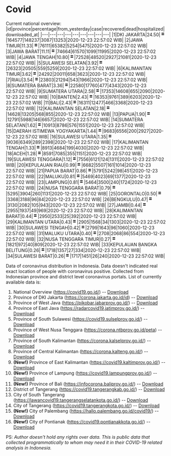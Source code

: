 # Covid
Current national overview:
|id|province|percentage|from_yesterday|case|recovered|dead|hospitalized|downloaded_at|
|---|---|---|---|---|---|---|---|---|
|1|DKI JAKARTA|24.50|![equal](https://github.com/ariefrachmannn/covid/raw/master/img/rsz_equal.png)|164577|148237|3087|13253|2020-12-23 22:57:02 WIB|
|2|JAWA TIMUR|11.33|![equal](https://github.com/ariefrachmannn/covid/raw/master/img/rsz_equal.png)|76111|65382|5254|5475|2020-12-23 22:57:02 WIB|
|3|JAWA BARAT|11.11|![equal](https://github.com/ariefrachmannn/covid/raw/master/img/rsz_equal.png)|74664|61570|1099|11995|2020-12-23 22:57:02 WIB|
|4|JAWA TENGAH|10.80|![equal](https://github.com/ariefrachmannn/covid/raw/master/img/rsz_equal.png)|72528|48520|2927|21081|2020-12-23 22:57:02 WIB|
|5|SULAWESI SELATAN|3.92|![equal](https://github.com/ariefrachmannn/covid/raw/master/img/rsz_equal.png)|26323|20505|559|5259|2020-12-23 22:57:02 WIB|
|6|KALIMANTAN TIMUR|3.62|![equal](https://github.com/ariefrachmannn/covid/raw/master/img/rsz_equal.png)|24292|20011|658|3623|2020-12-23 22:57:02 WIB|
|7|RIAU|3.54|![equal](https://github.com/ariefrachmannn/covid/raw/master/img/rsz_equal.png)|23803|21294|543|1966|2020-12-23 22:57:02 WIB|
|8|SUMATERA BARAT|3.36|![equal](https://github.com/ariefrachmannn/covid/raw/master/img/rsz_equal.png)|22580|17760|477|4343|2020-12-23 22:57:02 WIB|
|9|SUMATERA UTARA|2.58|![equal](https://github.com/ariefrachmannn/covid/raw/master/img/rsz_equal.png)|17353|14608|655|2090|2020-12-23 22:57:02 WIB|
|10|BANTEN|2.43|![equal](https://github.com/ariefrachmannn/covid/raw/master/img/rsz_equal.png)|16353|9761|389|6203|2020-12-23 22:57:02 WIB|
|11|BALI|2.43|![equal](https://github.com/ariefrachmannn/covid/raw/master/img/rsz_equal.png)|16311|12477|466|3368|2020-12-23 22:57:02 WIB|
|12|KALIMANTAN SELATAN|2.18|![equal](https://github.com/ariefrachmannn/covid/raw/master/img/rsz_equal.png)|14628|13205|568|855|2020-12-23 22:57:02 WIB|
|13|PAPUA|1.90|![equal](https://github.com/ariefrachmannn/covid/raw/master/img/rsz_equal.png)|12791|5988|146|6657|2020-12-23 22:57:02 WIB|
|14|SUMATERA SELATAN|1.62|![equal](https://github.com/ariefrachmannn/covid/raw/master/img/rsz_equal.png)|10913|8786|576|1551|2020-12-23 22:57:02 WIB|
|15|DAERAH ISTIMEWA YOGYAKARTA|1.44|![equal](https://github.com/ariefrachmannn/covid/raw/master/img/rsz_equal.png)|9683|6556|200|2927|2020-12-23 22:57:02 WIB|
|16|SULAWESI UTARA|1.35|![equal](https://github.com/ariefrachmannn/covid/raw/master/img/rsz_equal.png)|9036|6349|289|2398|2020-12-23 22:57:02 WIB|
|17|KALIMANTAN TENGAH|1.33|![equal](https://github.com/ariefrachmannn/covid/raw/master/img/rsz_equal.png)|8913|4684|199|4030|2020-12-23 22:57:02 WIB|
|18|ACEH|1.28|![equal](https://github.com/ariefrachmannn/covid/raw/master/img/rsz_equal.png)|8591|7085|355|1151|2020-12-23 22:57:02 WIB|
|19|SULAWESI TENGGARA|1.12|![equal](https://github.com/ariefrachmannn/covid/raw/master/img/rsz_equal.png)|7556|6121|124|1311|2020-12-23 22:57:02 WIB|
|20|KEPULAUAN RIAU|0.99|![equal](https://github.com/ariefrachmannn/covid/raw/master/img/rsz_equal.png)|6682|5507|161|1014|2020-12-23 22:57:02 WIB|
|21|PAPUA BARAT|0.86|![equal](https://github.com/ariefrachmannn/covid/raw/master/img/rsz_equal.png)|5791|5242|98|451|2020-12-23 22:57:02 WIB|
|22|MALUKU|0.81|![equal](https://github.com/ariefrachmannn/covid/raw/master/img/rsz_equal.png)|5469|4023|69|1377|2020-12-23 22:57:02 WIB|
|23|LAMPUNG|0.81|![equal](https://github.com/ariefrachmannn/covid/raw/master/img/rsz_equal.png)|5464|3500|240|1724|2020-12-23 22:57:02 WIB|
|24|NUSA TENGGARA BARAT|0.79|![equal](https://github.com/ariefrachmannn/covid/raw/master/img/rsz_equal.png)|5295|3904|260|1131|2020-12-23 22:57:02 WIB|
|25|GORONTALO|0.50|![equal](https://github.com/ariefrachmannn/covid/raw/master/img/rsz_equal.png)|3368|3188|96|84|2020-12-23 22:57:02 WIB|
|26|BENGKULU|0.47|![equal](https://github.com/ariefrachmannn/covid/raw/master/img/rsz_equal.png)|3130|2082|105|943|2020-12-23 22:57:02 WIB|
|27|JAMBI|0.44|![equal](https://github.com/ariefrachmannn/covid/raw/master/img/rsz_equal.png)|2955|1937|49|969|2020-12-23 22:57:02 WIB|
|28|KALIMANTAN BARAT|0.44|![equal](https://github.com/ariefrachmannn/covid/raw/master/img/rsz_equal.png)|2950|2533|25|392|2020-12-23 22:57:02 WIB|
|29|KALIMANTAN UTARA|0.43|![equal](https://github.com/ariefrachmannn/covid/raw/master/img/rsz_equal.png)|2905|1568|34|1303|2020-12-23 22:57:02 WIB|
|30|SULAWESI TENGAH|0.42|![equal](https://github.com/ariefrachmannn/covid/raw/master/img/rsz_equal.png)|2799|1643|96|1060|2020-12-23 22:57:02 WIB|
|31|MALUKU UTARA|0.40|![equal](https://github.com/ariefrachmannn/covid/raw/master/img/rsz_equal.png)|2708|2068|86|554|2020-12-23 22:57:02 WIB|
|32|NUSA TENGGARA TIMUR|0.27|![equal](https://github.com/ariefrachmannn/covid/raw/master/img/rsz_equal.png)|1821|972|40|809|2020-12-23 22:57:02 WIB|
|33|KEPULAUAN BANGKA BELITUNG|0.26|![equal](https://github.com/ariefrachmannn/covid/raw/master/img/rsz_equal.png)|1718|1357|27|334|2020-12-23 22:57:02 WIB|
|34|SULAWESI BARAT|0.26|![equal](https://github.com/ariefrachmannn/covid/raw/master/img/rsz_equal.png)|1717|1451|26|240|2020-12-23 22:57:02 WIB|

Data of coronavirus distribution in Indonesia. Data doesn't indicated real exact location of people with coronavirus positive. Collected from Indonesian province and district level coronavirus portals. List of currently available data is:
1. National Overview (https://covid19.go.id/) -- [Download](https://www.dropbox.com/s/66ly270fw4y76fx/covid_nasional.csv?dl=0)
2. Province of DKI Jakarta (https://corona.jakarta.go.id/id) -- [Download](https://riwayat-file-covid-19-dki-jakarta-jakartagis.hub.arcgis.com/)
3. Province of West Java (https://pikobar.jabarprov.go.id/) -- [Download](https://www.dropbox.com/s/alg0zp60fylq6cn/covid_jabar.csv?dl=0)
4. Province of East Java (https://radarcovid19.jatimprov.go.id/) -- [Download](https://www.dropbox.com/sh/e7vtgcnl4ckbvr4/AADo9UMRDZvrhHn66qTHZOvNa?dl=0)
5. Province of South Sulawesi (https://covid19.sulselprov.go.id/) -- [Download](https://www.dropbox.com/s/z5ek23lwcztj7z7/covid_sulsel.csv?dl=0)
6. Province of West Nusa Tenggara (https://corona.ntbprov.go.id/peta) -- [Download](https://www.dropbox.com/s/4p2k93n42xx0c00/covid_ntb.csv?dl=0)
7. Province of South Kalimantan (https://corona.kalselprov.go.id/) -- [Download](https://www.dropbox.com/sh/7aa2kvz8lb04pzz/AADH1Oj5oFMw2mp-D3JStPRsa?dl=0)
8. Province of Central Kalimantan (https://corona.kalteng.go.id/) -- [Download](https://www.dropbox.com/s/9q01v5r3ys2ozk4/covid_kalteng.csv?dl=0)
9. **(New!)** Province of East Kalimantan (https://covid19.kaltimprov.go.id/) -- [Download](https://www.dropbox.com/sh/qhpxj532nm80goa/AAB6ek_fp1__ieTR0TFQpfIga?dl=0)
10. **(New!)** Province of Lampung (https://covid19.lampungprov.go.id/) -- [Download](https://www.dropbox.com/s/ecuew6oa9kzwqwx/covid_lampung.csv?dl=0)
11. **(New!)** Province of Bali (https://infocorona.baliprov.go.id/) -- [Download](https://www.dropbox.com/sh/iceiwun4ufttmiu/AAC7dSRMpfTjPI1Lfzw-LeCUa?dl=0)
12. District of Tangerang (https://covid19.tangerangkab.go.id/) -- [Download](https://www.dropbox.com/sh/yxovyy6sy5bnz4p/AACZzVHinisKmz8oQWyQJ3nua?dl=0)
13. City of South Tangerang (https://lawancovid19.tangerangselatankota.go.id/) -- [Download](https://www.dropbox.com/s/zlvxo4ivswdzmle/covid_tangsel.csv?dl=0)
14. City of Tangerang (https://covid19.tangerangkota.go.id/) -- [Download](https://www.dropbox.com/s/e53224kvdrpjzy0/covid_tangkot.csv?dl=0)
15. **(New!)** City of Palembang (https://hallo.palembang.go.id/covid19/) -- [Download](https://www.dropbox.com/sh/oj17bhwhlpjht9e/AABZEG-OiaSaFvikATDx6coEa?dl=0)
16. **(New!)** City of Pontianak (https://covid19.pontianakkota.go.id/) -- [Download](https://www.dropbox.com/sh/66if3y4ly51j4sh/AADQ-zwLGa7Kz4ZzJgDw2-3na?dl=0)

PS: *Author doesn't hold any rights over data. This is public data that collected programmatically to whom may need it in their COVID-19 related analysis in Indonesia.*
